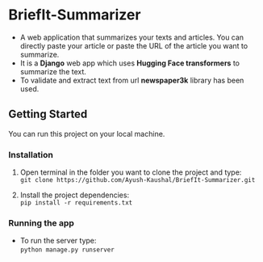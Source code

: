 # BriefIt-Summarizer

- A web application that summarizes your texts and articles. You can directly paste your article or paste the URL of the article you    want to summarize.
- It is a **Django** web app which uses **Hugging Face transformers** to summarize the text. 
- To validate and extract text from url **newspaper3k** library has been used.

## Getting Started
You can run this project on your local machine.

### Installation
1. Open terminal in the folder you want to clone the project and type:  
```git clone https://github.com/Ayush-Kaushal/BriefIt-Summarizer.git```

2. Install the project dependencies:  
```pip install -r requirements.txt```

### Running the app
- To run the server type:  
```python manage.py runserver```
